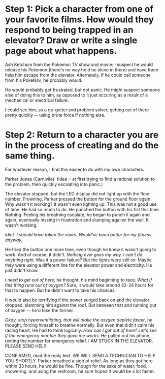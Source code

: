 # Step 1: Pick a character from one of your favorite films. How would they respond to being trapped in an elevator? Draw or write a single page about what happens.

Ash Ketchum from the Pokemon TV show and movie: I suspect he would release his Pokemon (there's no way he'd be alone in there) and have them help him escape from the elevator. Alternately, if he could call someone from his PokeNav, he probably would. 

He would probably get frustrated, but not panic. He might suspect someone else of doing this to him, as opposed to it just occuring as a result of a mechanical or electrical failure. 

I could see him, as a go-getter and problem solver, getting out of there pretty quickly -- using brute force if nothing else. 

# Step 2: Return to a character you are in the process of creating and do the same thing.

For whatever reason, I find this easier to do with my own characters. 

Parker Jones (Carnivile): (Idea = at first trying to find a rational solution to the problem, then quickly escalating into panic.) 

The elevator stopped, but the LED display did not light up with the floor number. Frowning, Parker pressed the button for the ground floor again. Why wasn't it working? It wasn't even lighting up. This was not a good use of time. He had so much to do. He punched the button with his fist this time. Nothing. Feeling his breathing escalate, he began to punch it again and again, eventually hissing in frustration and slumping against the wall. It wasn't working. 

*Idiot. I should have taken the stairs. Would've been better for my fitness anyway.* 

He tried the button one more time, even though he knew it wasn't going to work. And of course, it didn't. *Nothing ever goes my way. I can't do anything right.* Was it a power failure? But the lights were still on. Maybe they were using a different line for the elevator power and electricity. He just didn't know. 

*I need to get out of here*, he thought, his mind beginning to race. *What if this thing runs out of oxygen?* Sure, it would take around 33-34 hours for that to happen. But he didn't want to take his chances. 

It would also be terrifying if the power surged back on and the elevator dropped, slamming him against the roof. But between that and running out of oxygen -- he'd take the former. 

*Okay, stop hyperventilating, that will make the oxygen deplete faster*, he thought, forcing himself to breathe normally. But even that didn't calm his racing heart. He had to think logically. *How can I get out of here? Let's see if the emergency number they gave me works.* He pulled out his phone, texting the number for emergency relief. I AM STUCK IN THE ELEVATOR. PLEASE SEND HELP. 

CONFIRMED, read the reply text. WE WILL SEND A TECHNICIAN TO HELP YOU SHORTLY. Parker breathed a sigh of relief. As long as they got here within 33 hours, he would be fine. Though for the sake of water, food, showering, and using the restroom, he sure hoped it would be a lot faster. 
